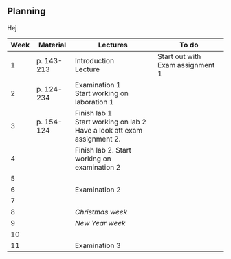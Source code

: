 ## Planning

Hej

Week | Material | Lectures |To do
-----|----------|----------|--------------
1    | p. 143-213 | Introduction<br>Lecture |Start out with Exam assignment 1
2 | p. 124-234  | Examination 1<br> Start working on laboration 1
3 | p. 154-124  | Finish lab 1<br>Start working on lab 2<br>Have a look att exam assignment 2.
4 | | Finish lab 2. Start working on examination 2
5 | |
6 | | Examination 2
7 | |
8 | | _Christmas week_
9 | | _New Year week_
10 | |
11 | | Examination 3

